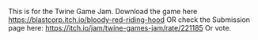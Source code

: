This is for the Twine Game Jam. Download the game here https://blastcorp.itch.io/bloody-red-riding-hood
OR check the Submission page here: https://itch.io/jam/twine-games-jam/rate/221185 Or vote.
